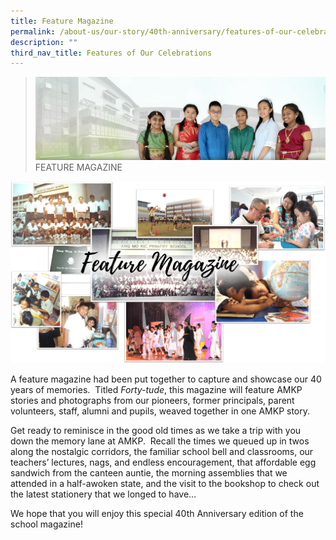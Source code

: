 ```yaml
---
title: Feature Magazine
permalink: /about-us/our-story/40th-anniversary/features-of-our-celebrations/feature-magazine/
description: ""
third_nav_title: Features of Our Celebrations
---
```

> ![](/images/About%20Us/banner2-with%20bg.jpg)
>FEATURE MAGAZINE

![](/images/About%20Us/40th%20Anniversary/FeatureMag.png)

A feature magazine had been put together to capture and showcase our 40 years of memories.  Titled _Forty-tude_, this magazine will feature AMKP stories and photographs from our pioneers, former principals, parent volunteers, staff, alumni and pupils, weaved together in one AMKP story.

Get ready to reminisce in the good old times as we take a trip with you down the memory lane at AMKP.  Recall the times we queued up in twos along the nostalgic corridors, the familiar school bell and classrooms, our teachers’ lectures, nags, and endless encouragement, that affordable egg sandwich from the canteen auntie, the morning assemblies that we attended in a half-awoken state, and the visit to the bookshop to check out the latest stationery that we longed to have…

We hope that you will enjoy this special 40th Anniversary edition of the school magazine!